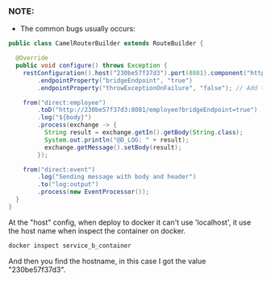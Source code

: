 ### NOTE:

- The common bugs usually occurs:

```java
public class CamelRouterBuilder extends RouteBuilder {

  @Override
  public void configure() throws Exception {
    restConfiguration().host("230be57f37d3").port(8081).component("http")
        .endpointProperty("bridgeEndpoint", "true")
        .endpointProperty("throwExceptionOnFailure", "false"); // Add this line

    from("direct:employee")
        .toD("http://230be57f37d3:8081/employee?bridgeEndpoint=true")
        .log("${body}")
        .process(exchange -> {
          String result = exchange.getIn().getBody(String.class);
          System.out.println("@D_LOG: " + result);
          exchange.getMessage().setBody(result);
        });

    from("direct:event")
        .log("Sending message with body and header")
        .to("log:output")
        .process(new EventProcessor());
  }
}
```

At the "host" config, when deploy to docker it can't use 'localhost', it use the host name when
inspect the container on docker.

```bash
docker inspect service_b_container
```

And then you find the hostname, in this case I got the value "230be57f37d3".
